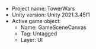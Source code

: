 <!-- UNITY CODE ASSIST INSTRUCTIONS START -->
- Project name: TowerWars
- Unity version: Unity 2021.3.45f1
- Active game object:
  - Name: GameSceneCanvas
  - Tag: Untagged
  - Layer: UI
<!-- UNITY CODE ASSIST INSTRUCTIONS END -->